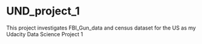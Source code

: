 # UND_project_1
This project investigates FBI_Gun_data and census dataset for the US as my Udacity Data Science Project 1
